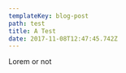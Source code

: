```yaml
---
templateKey: blog-post
path: test
title: A Test
date: 2017-11-08T12:47:45.742Z
---
```

Lorem or not
